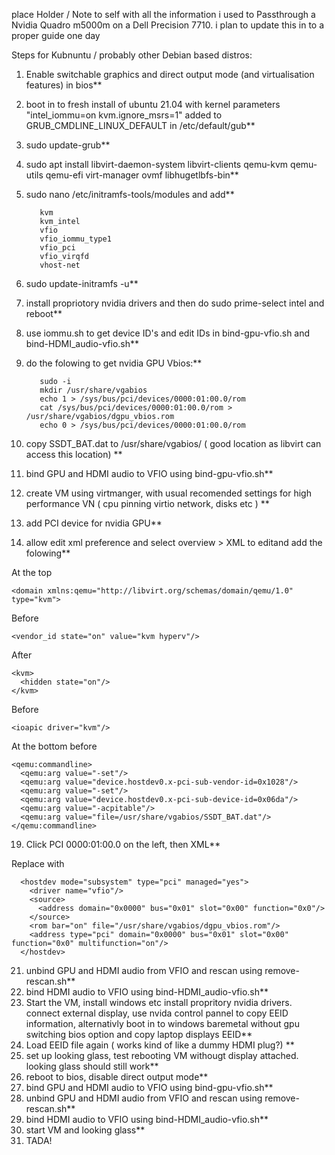 place Holder / Note to self with all the information i used to Passthrough a Nvidia Quadro m5000m on a Dell Precision 7710.
i plan to update this in to a proper guide one day


Steps for Kubnuntu / probably other Debian based distros:

1. Enable switchable graphics and direct output mode (and virtualisation features) in bios**
2. boot in to fresh install of ubuntu 21.04 with kernel parameters "intel_iommu=on kvm.ignore_msrs=1" added to GRUB_CMDLINE_LINUX_DEFAULT in /etc/default/gub**
3. sudo update-grub**
4. sudo apt install libvirt-daemon-system libvirt-clients qemu-kvm qemu-utils qemu-efi virt-manager ovmf libhugetlbfs-bin**
5. sudo nano /etc/initramfs-tools/modules  and add**

          kvm
          kvm_intel
          vfio
          vfio_iommu_type1
          vfio_pci
          vfio_virqfd
          vhost-net


6. sudo update-initramfs -u**
7. install propriotory nvidia drivers and then do sudo prime-select intel and reboot**
8. use iommu.sh to get device ID's  and edit IDs in bind-gpu-vfio.sh and bind-HDMI_audio-vfio.sh**
9. do the folowing to get nvidia GPU Vbios:**

          sudo -i
          mkdir /usr/share/vgabios
          echo 1 > /sys/bus/pci/devices/0000:01:00.0/rom
          cat /sys/bus/pci/devices/0000:01:00.0/rom > /usr/share/vgabios/dgpu_vbios.rom
          echo 0 > /sys/bus/pci/devices/0000:01:00.0/rom

11. copy SSDT_BAT.dat to /usr/share/vgabios/ ( good location as libvirt can access this location) **
12. bind GPU and HDMI audio to VFIO using bind-gpu-vfio.sh**
15. create VM using virtmanger,  with usual recomended settings for high performance VN ( cpu pinning virtio network, disks etc ) **
16. add PCI device for nvidia GPU**
17. allow edit xml preference and select overview > XML to editand add the folowing**

At the top
  
    <domain xmlns:qemu="http://libvirt.org/schemas/domain/qemu/1.0" type="kvm">
        
Before </hyperv>

    <vendor_id state="on" value="kvm hyperv"/>

After </hyperv>

    <kvm>
      <hidden state="on"/>
    </kvm>

Before </features>
      
    <ioapic driver="kvm"/>

At the bottom before </domain>

    <qemu:commandline>
      <qemu:arg value="-set"/>
      <qemu:arg value="device.hostdev0.x-pci-sub-vendor-id=0x1028"/>
      <qemu:arg value="-set"/>
      <qemu:arg value="device.hostdev0.x-pci-sub-device-id=0x06da"/>
      <qemu:arg value="-acpitable"/>
      <qemu:arg value="file=/usr/share/vgabios/SSDT_BAT.dat"/>
    </qemu:commandline>
        
        
        
19. Click PCI 0000:01:00.0 on the left,  then XML**

Replace with 

      <hostdev mode="subsystem" type="pci" managed="yes">
        <driver name="vfio"/>
        <source>
          <address domain="0x0000" bus="0x01" slot="0x00" function="0x0"/>
        </source>
        <rom bar="on" file="/usr/share/vgabios/dgpu_vbios.rom"/>
        <address type="pci" domain="0x0000" bus="0x01" slot="0x00" function="0x0" multifunction="on"/>
      </hostdev>
    
    
21. unbind GPU and HDMI audio from VFIO and rescan using remove-rescan.sh**
22. bind HDMI audio to VFIO using bind-HDMI_audio-vfio.sh**
23. Start the VM, install windows etc install propritory nvidia drivers. connect external display,  use nvida control pannel to copy EEID information,  alternativly boot in to windows baremetal without gpu switching bios option and copy laptop displays EEID**
24. Load EEID file again ( works kind of like a dummy HDMI plug?) **
25. set up looking glass,  test rebooting VM withougt display attached.  looking glass should still work**
26. reboot to bios,  disable direct output mode**
27. bind GPU and HDMI audio to VFIO using bind-gpu-vfio.sh**
28. unbind GPU and HDMI audio from VFIO and rescan using remove-rescan.sh**
29. bind HDMI audio to VFIO using bind-HDMI_audio-vfio.sh**
30. start VM and looking glass**
31.  TADA! 

  
